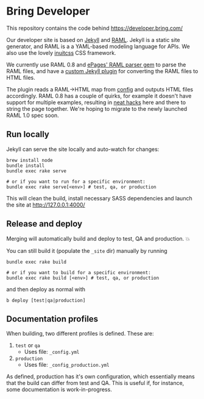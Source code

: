 Bring Developer
===============

This repository contains the code behind https://developer.bring.com/

Our developer site is based on [Jekyll](https://jekyllrb.com/) and
[RAML](https://raml.org/). Jekyll is a static site generator, and  RAML
is a a YAML-based modeling language for APIs. We also use the lovely
[inuitcss](https://github.com/inuitcss/getting-started) CSS framework.

We currently use RAML 0.8 and [ePages' RAML parser gem](https://github.com/ePages-de/raml_parser)
to parse the RAML files, and have a  [custom Jekyll plugin](_plugins/raml_generator.rb)
for converting the  RAML files to HTML files.

The plugin reads a RAML->HTML map from [config](_config.yml) and outputs
HTML files accordingly. RAML 0.8 has a couple of quirks, for example it
doesn't have support for multiple examples, resulting in
[neat hacks](_layouts/api.html#L185-L192) here and there to string the
page together. We're hoping to migrate to the newly launched RAML 1.0
spec soon.


Run locally
-----------

Jekyll can serve the site locally and auto-watch for changes:

    brew install node
    bundle install
    bundle exec rake serve
    
    # or if you want to run for a specific environment:
    bundle exec rake serve[<env>] # test, qa, or production
    
This will clean the build, install necessary SASS dependencies
and launch the site at http://127.0.0.1:4000/


Release and deploy
------------------

Merging will automatically build and deploy to test, QA and production. 💥

You can still build it (populate the `_site` dir) manually by running

    bundle exec rake build
    
    # or if you want to build for a specific environment:
    bundle exec rake build [<env>] # test, qa, or production

and then deploy as normal with 

    b deploy [test|qa|production]

Documentation profiles
----------------------

When building, two different profiles is defined. These are:

1) `test` or `qa`
    * Uses file: `_config.yml` 
2) `production`
    * Uses file: `_config_production.yml`

As defined, production has it's own configuration, which essentially means that the build can differ from test and QA. This is useful if, for instance, some documentation is work-in-progress.
